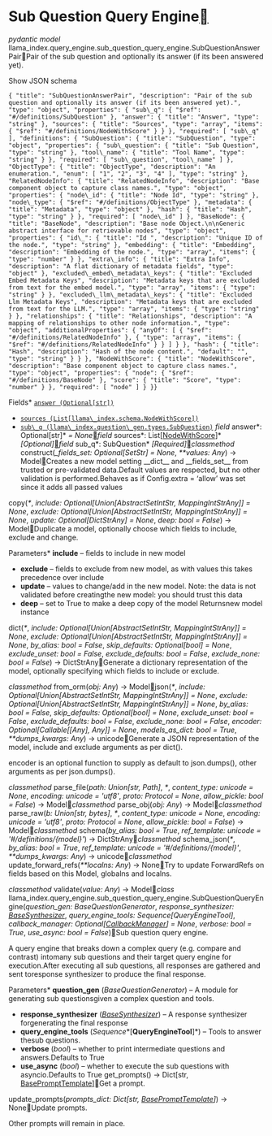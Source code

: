 Sub Question Query Engine[](#module-llama_index.query_engine.sub_question_query_engine "Permalink to this heading")
====================================================================================================================

*pydantic model* llama\_index.query\_engine.sub\_question\_query\_engine.SubQuestionAnswerPair[](#llama_index.query_engine.sub_question_query_engine.SubQuestionAnswerPair "Permalink to this definition")Pair of the sub question and optionally its answer (if its been answered yet).

Show JSON schema
```
{ "title": "SubQuestionAnswerPair", "description": "Pair of the sub question and optionally its answer (if its been answered yet).", "type": "object", "properties": { "sub\_q": { "$ref": "#/definitions/SubQuestion" }, "answer": { "title": "Answer", "type": "string" }, "sources": { "title": "Sources", "type": "array", "items": { "$ref": "#/definitions/NodeWithScore" } } }, "required": [ "sub\_q" ], "definitions": { "SubQuestion": { "title": "SubQuestion", "type": "object", "properties": { "sub\_question": { "title": "Sub Question", "type": "string" }, "tool\_name": { "title": "Tool Name", "type": "string" } }, "required": [ "sub\_question", "tool\_name" ] }, "ObjectType": { "title": "ObjectType", "description": "An enumeration.", "enum": [ "1", "2", "3", "4" ], "type": "string" }, "RelatedNodeInfo": { "title": "RelatedNodeInfo", "description": "Base component object to capture class names.", "type": "object", "properties": { "node\_id": { "title": "Node Id", "type": "string" }, "node\_type": { "$ref": "#/definitions/ObjectType" }, "metadata": { "title": "Metadata", "type": "object" }, "hash": { "title": "Hash", "type": "string" } }, "required": [ "node\_id" ] }, "BaseNode": { "title": "BaseNode", "description": "Base node Object.\n\nGeneric abstract interface for retrievable nodes", "type": "object", "properties": { "id\_": { "title": "Id ", "description": "Unique ID of the node.", "type": "string" }, "embedding": { "title": "Embedding", "description": "Embedding of the node.", "type": "array", "items": { "type": "number" } }, "extra\_info": { "title": "Extra Info", "description": "A flat dictionary of metadata fields", "type": "object" }, "excluded\_embed\_metadata\_keys": { "title": "Excluded Embed Metadata Keys", "description": "Metadata keys that are excluded from text for the embed model.", "type": "array", "items": { "type": "string" } }, "excluded\_llm\_metadata\_keys": { "title": "Excluded Llm Metadata Keys", "description": "Metadata keys that are excluded from text for the LLM.", "type": "array", "items": { "type": "string" } }, "relationships": { "title": "Relationships", "description": "A mapping of relationships to other node information.", "type": "object", "additionalProperties": { "anyOf": [ { "$ref": "#/definitions/RelatedNodeInfo" }, { "type": "array", "items": { "$ref": "#/definitions/RelatedNodeInfo" } } ] } }, "hash": { "title": "Hash", "description": "Hash of the node content.", "default": "", "type": "string" } } }, "NodeWithScore": { "title": "NodeWithScore", "description": "Base component object to capture class names.", "type": "object", "properties": { "node": { "$ref": "#/definitions/BaseNode" }, "score": { "title": "Score", "type": "number" } }, "required": [ "node" ] } }}
```


Fields* [`answer (Optional[str])`](#llama_index.query_engine.sub_question_query_engine.SubQuestionAnswerPair.answer "llama_index.query_engine.sub_question_query_engine.SubQuestionAnswerPair.answer")
* [`sources (List[llama\_index.schema.NodeWithScore])`](#llama_index.query_engine.sub_question_query_engine.SubQuestionAnswerPair.sources "llama_index.query_engine.sub_question_query_engine.SubQuestionAnswerPair.sources")
* [`sub\_q (llama\_index.question\_gen.types.SubQuestion)`](#llama_index.query_engine.sub_question_query_engine.SubQuestionAnswerPair.sub_q "llama_index.query_engine.sub_question_query_engine.SubQuestionAnswerPair.sub_q")
*field* answer*: Optional[str]* *= None*[](#llama_index.query_engine.sub_question_query_engine.SubQuestionAnswerPair.answer "Permalink to this definition")*field* sources*: List[[NodeWithScore](../../node.html#llama_index.schema.NodeWithScore "llama_index.schema.NodeWithScore")]* *[Optional]*[](#llama_index.query_engine.sub_question_query_engine.SubQuestionAnswerPair.sources "Permalink to this definition")*field* sub\_q*: SubQuestion* *[Required]*[](#llama_index.query_engine.sub_question_query_engine.SubQuestionAnswerPair.sub_q "Permalink to this definition")*classmethod* construct(*\_fields\_set: Optional[SetStr] = None*, *\*\*values: Any*) → Model[](#llama_index.query_engine.sub_question_query_engine.SubQuestionAnswerPair.construct "Permalink to this definition")Creates a new model setting \_\_dict\_\_ and \_\_fields\_set\_\_ from trusted or pre-validated data.Default values are respected, but no other validation is performed.Behaves as if Config.extra = ‘allow’ was set since it adds all passed values

copy(*\**, *include: Optional[Union[AbstractSetIntStr, MappingIntStrAny]] = None*, *exclude: Optional[Union[AbstractSetIntStr, MappingIntStrAny]] = None*, *update: Optional[DictStrAny] = None*, *deep: bool = False*) → Model[](#llama_index.query_engine.sub_question_query_engine.SubQuestionAnswerPair.copy "Permalink to this definition")Duplicate a model, optionally choose which fields to include, exclude and change.

Parameters* **include** – fields to include in new model
* **exclude** – fields to exclude from new model, as with values this takes precedence over include
* **update** – values to change/add in the new model. Note: the data is not validated before creatingthe new model: you should trust this data
* **deep** – set to True to make a deep copy of the model
Returnsnew model instance

dict(*\**, *include: Optional[Union[AbstractSetIntStr, MappingIntStrAny]] = None*, *exclude: Optional[Union[AbstractSetIntStr, MappingIntStrAny]] = None*, *by\_alias: bool = False*, *skip\_defaults: Optional[bool] = None*, *exclude\_unset: bool = False*, *exclude\_defaults: bool = False*, *exclude\_none: bool = False*) → DictStrAny[](#llama_index.query_engine.sub_question_query_engine.SubQuestionAnswerPair.dict "Permalink to this definition")Generate a dictionary representation of the model, optionally specifying which fields to include or exclude.

*classmethod* from\_orm(*obj: Any*) → Model[](#llama_index.query_engine.sub_question_query_engine.SubQuestionAnswerPair.from_orm "Permalink to this definition")json(*\**, *include: Optional[Union[AbstractSetIntStr, MappingIntStrAny]] = None*, *exclude: Optional[Union[AbstractSetIntStr, MappingIntStrAny]] = None*, *by\_alias: bool = False*, *skip\_defaults: Optional[bool] = None*, *exclude\_unset: bool = False*, *exclude\_defaults: bool = False*, *exclude\_none: bool = False*, *encoder: Optional[Callable[[Any], Any]] = None*, *models\_as\_dict: bool = True*, *\*\*dumps\_kwargs: Any*) → unicode[](#llama_index.query_engine.sub_question_query_engine.SubQuestionAnswerPair.json "Permalink to this definition")Generate a JSON representation of the model, include and exclude arguments as per dict().

encoder is an optional function to supply as default to json.dumps(), other arguments as per json.dumps().

*classmethod* parse\_file(*path: Union[str, Path]*, *\**, *content\_type: unicode = None*, *encoding: unicode = 'utf8'*, *proto: Protocol = None*, *allow\_pickle: bool = False*) → Model[](#llama_index.query_engine.sub_question_query_engine.SubQuestionAnswerPair.parse_file "Permalink to this definition")*classmethod* parse\_obj(*obj: Any*) → Model[](#llama_index.query_engine.sub_question_query_engine.SubQuestionAnswerPair.parse_obj "Permalink to this definition")*classmethod* parse\_raw(*b: Union[str, bytes]*, *\**, *content\_type: unicode = None*, *encoding: unicode = 'utf8'*, *proto: Protocol = None*, *allow\_pickle: bool = False*) → Model[](#llama_index.query_engine.sub_question_query_engine.SubQuestionAnswerPair.parse_raw "Permalink to this definition")*classmethod* schema(*by\_alias: bool = True*, *ref\_template: unicode = '#/definitions/{model}'*) → DictStrAny[](#llama_index.query_engine.sub_question_query_engine.SubQuestionAnswerPair.schema "Permalink to this definition")*classmethod* schema\_json(*\**, *by\_alias: bool = True*, *ref\_template: unicode = '#/definitions/{model}'*, *\*\*dumps\_kwargs: Any*) → unicode[](#llama_index.query_engine.sub_question_query_engine.SubQuestionAnswerPair.schema_json "Permalink to this definition")*classmethod* update\_forward\_refs(*\*\*localns: Any*) → None[](#llama_index.query_engine.sub_question_query_engine.SubQuestionAnswerPair.update_forward_refs "Permalink to this definition")Try to update ForwardRefs on fields based on this Model, globalns and localns.

*classmethod* validate(*value: Any*) → Model[](#llama_index.query_engine.sub_question_query_engine.SubQuestionAnswerPair.validate "Permalink to this definition")*class* llama\_index.query\_engine.sub\_question\_query\_engine.SubQuestionQueryEngine(*question\_gen: BaseQuestionGenerator*, *response\_synthesizer: [BaseSynthesizer](../response_synthesizer.html#llama_index.response_synthesizers.BaseSynthesizer "llama_index.response_synthesizers.base.BaseSynthesizer")*, *query\_engine\_tools: Sequence[QueryEngineTool]*, *callback\_manager: Optional[[CallbackManager](../../callbacks.html#llama_index.callbacks.CallbackManager "llama_index.callbacks.base.CallbackManager")] = None*, *verbose: bool = True*, *use\_async: bool = False*)[](#llama_index.query_engine.sub_question_query_engine.SubQuestionQueryEngine "Permalink to this definition")Sub question query engine.

A query engine that breaks down a complex query (e.g. compare and contrast) intomany sub questions and their target query engine for execution.After executing all sub questions, all responses are gathered and sent toresponse synthesizer to produce the final response.

Parameters* **question\_gen** (*BaseQuestionGenerator*) – A module for generating sub questionsgiven a complex question and tools.
* **response\_synthesizer** ([*BaseSynthesizer*](../response_synthesizer.html#llama_index.response_synthesizers.BaseSynthesizer "llama_index.response_synthesizers.BaseSynthesizer")) – A response synthesizer forgenerating the final response
* **query\_engine\_tools** (*Sequence**[**QueryEngineTool**]*) – Tools to answer thesub questions.
* **verbose** (*bool*) – whether to print intermediate questions and answers.Defaults to True
* **use\_async** (*bool*) – whether to execute the sub questions with asyncio.Defaults to True
get\_prompts() → Dict[str, [BasePromptTemplate](../../prompts.html#llama_index.prompts.base.BasePromptTemplate "llama_index.prompts.base.BasePromptTemplate")][](#llama_index.query_engine.sub_question_query_engine.SubQuestionQueryEngine.get_prompts "Permalink to this definition")Get a prompt.

update\_prompts(*prompts\_dict: Dict[str, [BasePromptTemplate](../../prompts.html#llama_index.prompts.base.BasePromptTemplate "llama_index.prompts.base.BasePromptTemplate")]*) → None[](#llama_index.query_engine.sub_question_query_engine.SubQuestionQueryEngine.update_prompts "Permalink to this definition")Update prompts.

Other prompts will remain in place.

